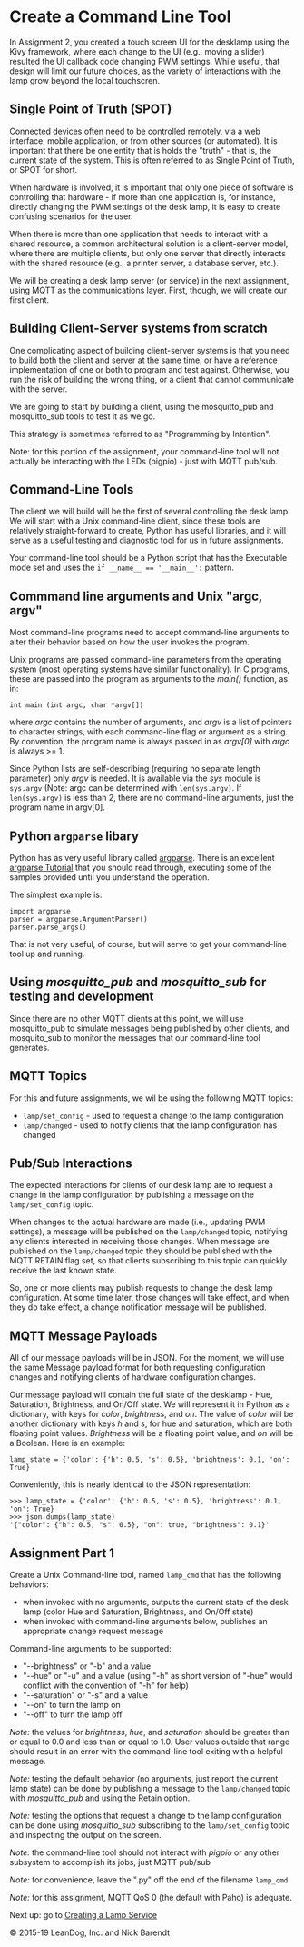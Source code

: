# Create a Command Line Tool

In Assignment 2, you created a touch screen UI for the desklamp using the Kivy framework, where each change to the UI (e.g., moving a slider) resulted the UI callback code changing PWM settings.  While useful, that design will limit our future choices, as the variety of interactions with the lamp grow beyond the local touchscren.

## Single Point of Truth (SPOT)

Connected devices often need to be controlled remotely, via a web interface, mobile application, or from other sources (or automated).  It is important that there be one entity that is holds the "truth" - that is, the current state of the system.  This is often referred to as Single Point of Truth, or SPOT for short.

When hardware is involved, it is important that only one piece of software is controlling that hardware - if more than one application is, for instance, directly changing the PWM settings of the desk lamp, it is easy to create confusing scenarios for the user.  

When there is more than one application that needs to interact with a shared resource, a common architectural solution is a client-server model, where there are multiple clients, but only one server that directly interacts with the shared resource (e.g., a printer server, a database server, etc.).

We will be creating a desk lamp server (or service) in the next assignment, using MQTT as the communications layer.  First, though, we will create our first client.

## Building Client-Server systems from scratch

One complicating aspect of building client-server systems is that you need to build both the client and server at the same time, or have a reference implementation of one or both to program and test against.  Otherwise, you run the risk of building the wrong thing, or a client that cannot communicate with the server.

We are going to start by building a client, using the mosquitto\_pub and mosquitto\_sub tools to test it as we go. 

This strategy is sometimes referred to as "Programming by Intention".

Note: for this portion of the assignment, your command-line tool will not actually be interacting with the LEDs (pigpio) - just with MQTT pub/sub.

## Command-Line Tools

The client we will build will be the first of several controlling the desk lamp.  We will start with a Unix command-line client, since these tools are relatively straight-forward to create, Python has useful libraries, and it will serve as a useful testing and diagnostic tool for us in future assignments.

Your command-line tool should be a Python script that has the Executable mode set and uses the `if __name__ == '__main__':` pattern.

## Commmand line arguments and Unix "argc, argv"

Most command-line programs need to accept command-line arguments to alter their behavior based on how the user invokes the program.

Unix programs are passed command-line parameters from the operating system (most operating systems have similar functionality).  In C programs, these are passed into the program as arguments to the *main()* function, as in:

```
int main (int argc, char *argv[])
```

where *argc* contains the number of arguments, and *argv* is a list of pointers to character strings, with each command-line flag or argument as a string.  By convention, the program name is always passed in as *argv[0]* with *argc* is always >= 1.

Since Python lists are self-describing (requiring no separate length parameter) only *argv* is needed.  It is available via the *sys* module is `sys.argv` (Note:  argc can be determined with `len(sys.argv)`.  If `len(sys.argv)` is less than 2, there are no command-line arguments, just the program name in argv[0].

## Python `argparse` libary
Python has as very useful library called [argparse](https://docs.python.org/2/library/argparse.html#module-argparse).  There is an excellent [argparse Tutorial](https://docs.python.org/2/howto/argparse.html#id1) that you should read through, executing some of the samples provided until you understand the operation.

The simplest example is:

```
import argparse
parser = argparse.ArgumentParser()
parser.parse_args()
```

That is not very useful, of course, but will serve to get your command-line tool up and running.

## Using *mosquitto_pub* and *mosquitto_sub* for testing and development

Since there are no other MQTT clients at this point, we will use mosquitto_pub to simulate messages being published by other clients, and mosquito_sub to monitor the messages that our command-line tool generates.

## MQTT Topics
For this and future assignments, we wil be using the following  MQTT topics:

* `lamp/set_config` - used to request a change to the lamp configuration
* `lamp/changed` - used to notify clients that the lamp configuration has changed

## Pub/Sub Interactions
The expected interactions for clients of our desk lamp are to request a change in the lamp configuration by publishing a message on the `lamp/set_config` topic.  

When changes to the actual hardware are made (i.e., updating PWM settings), a message will be published on the `lamp/changed` topic, notifying any clients interested in receiving those changes.  When message are published on the `lamp/changed` topic they should be published with the MQTT RETAIN flag set, so that clients subscribing to this topic can quickly receive the last known state.

So, one or more clients may publish requests to change the desk lamp configuration.  At some time later, those changes will take effect, and when they do take effect, a change notification message will be published.

## MQTT Message Payloads
All of our message payloads will be in JSON.  For the moment, we will use the same Message payload format for both requesting configuration changes and notifying clients of hardware configuration changes.

Our message payload will contain the full state of the desklamp - Hue, Saturation, Brightness, and On/Off state.  We will represent it in Python as a dictionary, with keys for *color*, *brightness*, and *on*.  The value of *color* will be  another dictionary with keys *h* and *s*, for hue and saturation, which are both floating point values.  *Brightness* will be a floating point value, and *on* will be a Boolean.  Here is an example:

```
lamp_state = {'color': {'h': 0.5, 's': 0.5}, 'brightness': 0.1, 'on': True}
```

Conveniently, this is nearly identical to the JSON representation:

```
>>> lamp_state = {'color': {'h': 0.5, 's': 0.5}, 'brightness': 0.1, 'on': True}
>>> json.dumps(lamp_state)
'{"color": {"h": 0.5, "s": 0.5}, "on": true, "brightness": 0.1}'
```

## Assignment Part 1
Create a Unix Command-line tool, named `lamp_cmd` that has the following behaviors:
* when invoked with no arguments, outputs the current state of the desk lamp (color Hue and Saturation, Brightness, and On/Off state)
* when invoked with command-line arguments below, publishes an appropriate change request message

Command-line arguments to be supported:

* "--brightness" or "-b" and a value
* "--hue" or "-u" and a value (using "-h" as short version of "-hue" would conflict with the convention of "-h" for help)
* "--saturation" or "-s" and a value
* "--on" to turn the lamp on
* "--off" to turn the lamp off

*Note:* the values for *brightness*, *hue*, and *saturation* should be greater than or equal to 0.0 and less than or equal to 1.0.  User values outside that range should result in an error with the command-line tool exiting with a helpful message.

*Note:* testing the default behavior (no arguments, just report the current lamp state) can be done by publishing a message to the `lamp/changed` topic with *mosquitto_pub* and using the Retain option.

*Note:* testing the options that request a change to the lamp configuration can be done using *mosquitto_sub* subscribing to the `lamp/set_config` topic and inspecting the output on the screen.

*Note:* the command-line tool should not interact with *pigpio* or any other subsystem to accomplish its jobs, just MQTT pub/sub

*Note:* for convenience, leave the ".py" off the end of the filename `lamp_cmd`

*Note:* for this assignment, MQTT QoS 0 (the default with Paho) is adequate.

Next up: go to [Creating a Lamp Service](../03.6_Lamp_Service/README.md)

&copy; 2015-19 LeanDog, Inc. and Nick Barendt
